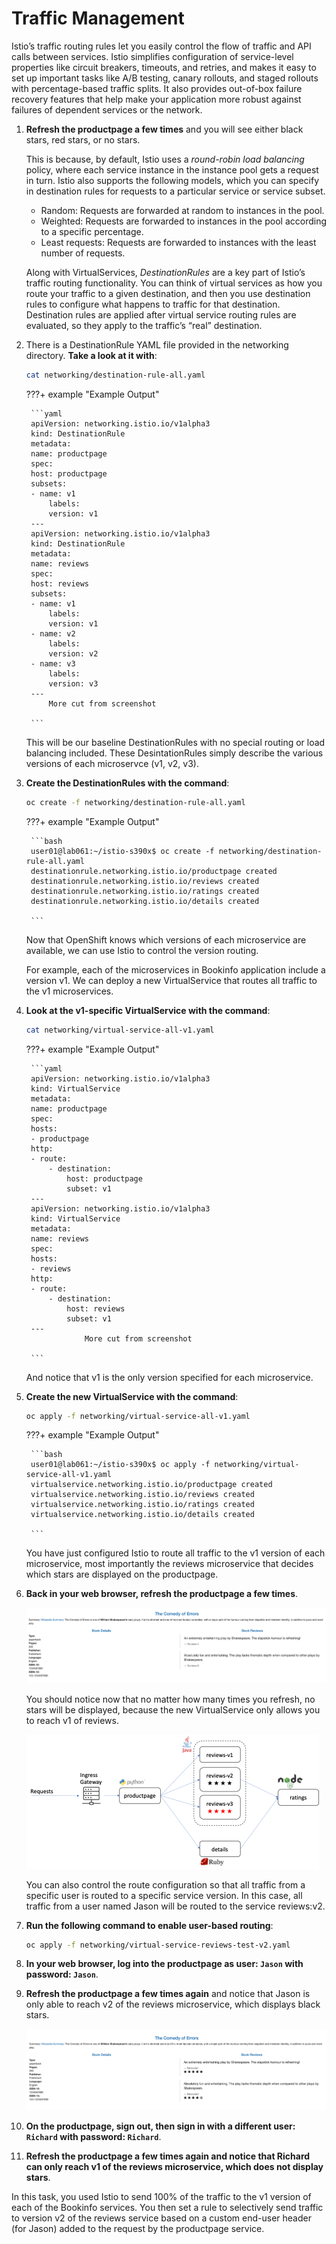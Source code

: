 # Traffic Management

Istio’s traffic routing rules let you easily control the flow of traffic and API calls between services. Istio simplifies configuration of service-level properties like circuit breakers, timeouts, and retries, and makes it easy to set up important tasks like A/B testing, canary rollouts, and staged rollouts with percentage-based traffic splits. It also provides out-of-box failure recovery features that help make your application more robust against failures of dependent services or the network.

1. **Refresh the productpage a few times** and you will see either black stars, red stars, or no stars.

    This is because, by default, Istio uses a *round-robin load balancing* policy, where each service instance in the instance pool gets a request in turn. Istio also supports the following models, which you can specify in destination rules for requests to a particular service or service subset.

    * Random: Requests are forwarded at random to instances in the pool.
    * Weighted: Requests are forwarded to instances in the pool according to a specific percentage.
    * Least requests: Requests are forwarded to instances with the least number of requests.

    Along with VirtualServices, *DestinationRules* are a key part of Istio’s traffic routing functionality. You can think of virtual services as how you route your traffic to a given destination, and then you use destination rules to configure what happens to traffic for that destination. Destination rules are applied after virtual service routing rules are evaluated, so they apply to the traffic’s “real” destination.

1. There is a DestinationRule YAML file provided in the networking directory. **Take a look at it with**:

    ```bash
    cat networking/destination-rule-all.yaml
    ```

    ???+ example "Example Output"

        ```yaml
        apiVersion: networking.istio.io/v1alpha3
        kind: DestinationRule
        metadata:
        name: productpage
        spec:
        host: productpage
        subsets:
        - name: v1
            labels:
            version: v1
        ---
        apiVersion: networking.istio.io/v1alpha3
        kind: DestinationRule
        metadata:
        name: reviews
        spec:
        host: reviews
        subsets:
        - name: v1
            labels:
            version: v1
        - name: v2
            labels:
            version: v2
        - name: v3
            labels:
            version: v3
        ---
            More cut from screenshot     

        ```

    This will be our baseline DestinationRules with no special routing or load balancing included. These DesintationRules simply describe the various versions of each microservce (v1, v2, v3).

1. **Create the DestinationRules with the command**:

    ```bash
    oc create -f networking/destination-rule-all.yaml
    ```

    ???+ example "Example Output"

        ```bash
        user01@lab061:~/istio-s390x$ oc create -f networking/destination-rule-all.yaml
        destinationrule.networking.istio.io/productpage created
        destinationrule.networking.istio.io/reviews created
        destinationrule.networking.istio.io/ratings created
        destinationrule.networking.istio.io/details created

        ```

    Now that OpenShift knows which versions of each microservice are available, we can use Istio to control the version routing.

    For example, each of the microservices in Bookinfo application include a version v1. We can deploy a new VirtualService that routes all traffic to the v1 microservices.

1. **Look at the v1-specific VirtualService with the command**:

    ```bash
    cat networking/virtual-service-all-v1.yaml
    ```

    ???+ example "Example Output"

        ```yaml
        apiVersion: networking.istio.io/v1alpha3
        kind: VirtualService
        metadata:
        name: productpage
        spec:
        hosts:
        - productpage
        http:
        - route:
            - destination:
                host: productpage
                subset: v1
        ---
        apiVersion: networking.istio.io/v1alpha3
        kind: VirtualService
        metadata:
        name: reviews
        spec:
        hosts:
        - reviews
        http:
        - route:
            - destination:
                host: reviews
                subset: v1
        ---
                    More cut from screenshot

        ```

    And notice that v1 is the only version specified for each microservice.

1. **Create the new VirtualService with the command**:

    ```bash
    oc apply -f networking/virtual-service-all-v1.yaml
    ```

    ???+ example "Example Output"

        ```bash
        user01@lab061:~/istio-s390x$ oc apply -f networking/virtual-service-all-v1.yaml 
        virtualservice.networking.istio.io/productpage created
        virtualservice.networking.istio.io/reviews created
        virtualservice.networking.istio.io/ratings created
        virtualservice.networking.istio.io/details created

        ```

    You have just configured Istio to route all traffic to the v1 version of each microservice, most importantly the reviews microservice that decides which stars are displayed on the productpage.

1. **Back in your web browser, refresh the productpage a few times**.

    ![bookinfo-2](images/bookinfo-2.png)

    You should notice now that no matter how many times you refresh, no stars will be displayed, because the new VirtualService only allows you to reach v1 of reviews.

    ![bookinfo-arch-v1](images/bookinfo-arch-v1.png)

    You can also control the route configuration so that all traffic from a specific user is routed to a specific service version. In this case, all traffic from a user named Jason will be routed to the service reviews:v2.

1. **Run the following command to enable user-based routing**:

    ```bash
    oc apply -f networking/virtual-service-reviews-test-v2.yaml
    ```

1. **In your web browser, log into the productpage as user: `Jason` with password: `Jason`**.

1. **Refresh the productpage a few times again** and notice that Jason is only able to reach v2 of the reviews microservice, which displays black stars.

    ![bookinfo-3](images/bookinfo-3.png)

1. **On the productpage, sign out, then sign in with a different user: `Richard` with password: `Richard`**.

1. **Refresh the productpage a few times again and notice that Richard can only reach v1 of the reviews microservice, which does not display stars**.

In this task, you used Istio to send 100% of the traffic to the v1 version of each of the Bookinfo services. You then set a rule to selectively send traffic to version v2 of the reviews service based on a custom end-user header (for Jason) added to the request by the productpage service.
